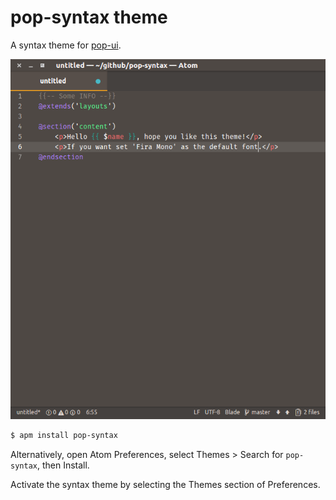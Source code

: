 # pop-syntax theme

A syntax theme for  [pop-ui](https://atom.io/packages/pop-ui).

![A screenshot of your theme](https://raw.githubusercontent.com/iampepe/pop-syntax/master/Syntax.png)

```bash
$ apm install pop-syntax
```

Alternatively, open Atom Preferences, select Themes > Search for `pop-syntax`,
then Install.

Activate the syntax theme by selecting the Themes section of Preferences.
